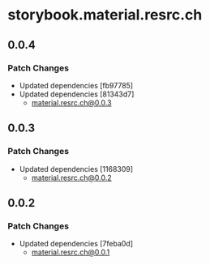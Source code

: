 # storybook.material.resrc.ch

## 0.0.4

### Patch Changes

- Updated dependencies [fb97785]
- Updated dependencies [81343d7]
  - material.resrc.ch@0.0.3

## 0.0.3

### Patch Changes

- Updated dependencies [1168309]
  - material.resrc.ch@0.0.2

## 0.0.2

### Patch Changes

- Updated dependencies [7feba0d]
  - material.resrc.ch@0.0.1
